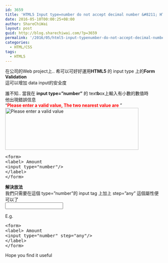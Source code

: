 ```yaml
---
id: 3659
title: 'HTML5 Input type=number do not accept decimal number &#8211; HTML5 Input type number 不能輸入小數位'
date: 2016-05-10T00:00:25+08:00
author: ShareChiWai
layout: post
guid: http://blog.sharechiwai.com/?p=3659
permalink: '/2016/05/html5-input-typenumber-do-not-accept-decimal-number-html5-input-type-number-%e4%b8%8d%e8%83%bd%e8%bc%b8%e5%85%a5%e5%b0%8f%e6%95%b8%e4%bd%8d/'
categories:
  - HTML/CSS
tags:
  - HTML5
---
```

在公司的Web project上.. 希可以可好好運用**HTML5** 的 input type 上的**Form Validation**  
這可以增加 data input的安全度

誰不知.. 當我在 **input type=&#8221;number&#8221;** 的 text**b**ox上輸入有小數的數值時  
他出現錯誤信息  
&#8220;<span style="color: #ff0000;"><strong>Please enter a valid value, The two nearest value are</strong> </span>&#8221;  
<img class="alignnone" src="https://i2.wp.com/farm8.static.flickr.com/7661/26577559270_02309f9792_z.jpg?resize=426%2C134" alt="Please enter a valid value" width="426" height="134" data-recalc-dims="1" /> 

<pre>&lt;form&gt;
&lt;label&gt; Amount
&lt;input type="number"/&gt;
&lt;/label&gt;
&lt;/form&gt;</pre>

**解決放法**  
我們只需要在這個 type=&#8221;number&#8221;的 input tag 上加上 step=&#8221;any&#8221; 這個屬性便可以了  
**<span style="color: #008000;"><input type=&#8221;number&#8221; step=&#8221;any&#8221; /></span>**

E.g.

<pre>&lt;form&gt;
&lt;label&gt; Amount
&lt;input type="number" step="any"/&gt;
&lt;/label&gt;
&lt;/form&gt;</pre>

Hope you find it useful